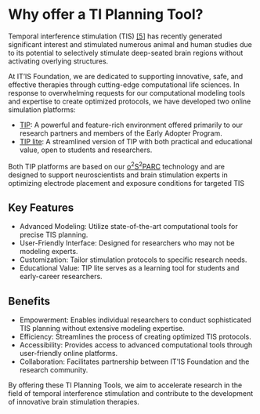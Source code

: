 # Why offer a TI Planning Tool?

Temporal interference stimulation (TIS) [[5]](https://github.com/ITISFoundation/ti-planning-tool-manual/blob/main/docs/background/references.md) has recently generated significant interest and stimulated numerous animal and human studies due to its potential to selectively stimulate deep-seated brain regions without activating overlying structures. 

At IT’IS Foundation, we are dedicated to supporting innovative, safe, and effective therapies through cutting-edge computational life sciences. In response to overwhelming requests for our computational modeling tools and expertise to create optimized protocols, we have developed two online simulation platforms:
 - [TIP](https://tip.science): A powerful and feature-rich environment offered primarily to our research partners and members of the Early Adopter Program.
 - [TIP lite](https://tip-lite.science): A streamlined version of TIP with both practical and educational value, open to students and researchers.

Both TIP platforms are based on our [o<sup>2</sup>S<sup>2</sup>PARC](https://osparc.io/) technology and are designed to support neuroscientists and brain stimulation experts in optimizing electrode placement and exposure conditions for targeted TIS

## Key Features
 - Advanced Modeling: Utilize state-of-the-art computational tools for precise TIS planning.
 - User-Friendly Interface: Designed for researchers who may not be modeling experts.
 - Customization: Tailor stimulation protocols to specific research needs.
 - Educational Value: TIP lite serves as a learning tool for students and early-career researchers.

## Benefits
 - Empowerment: Enables individual researchers to conduct sophisticated TIS planning without extensive modeling expertise.
 - Efficiency: Streamlines the process of creating optimized TIS protocols.
 - Accessibility: Provides access to advanced computational tools through user-friendly online platforms.
 - Collaboration: Facilitates partnership between IT'IS Foundation and the research community.

By offering these TI Planning Tools, we aim to accelerate research in the field of temporal interference stimulation and contribute to the development of innovative brain stimulation therapies.

